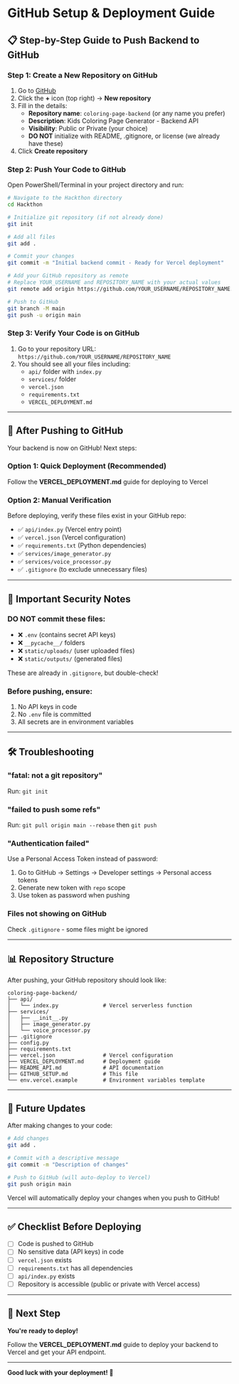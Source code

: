 # GitHub Setup & Deployment Guide

## 📋 Step-by-Step Guide to Push Backend to GitHub

### Step 1: Create a New Repository on GitHub

1. Go to [GitHub](https://github.com)
2. Click the **+** icon (top right) → **New repository**
3. Fill in the details:
   - **Repository name**: `coloring-page-backend` (or any name you prefer)
   - **Description**: Kids Coloring Page Generator - Backend API
   - **Visibility**: Public or Private (your choice)
   - **DO NOT** initialize with README, .gitignore, or license (we already have these)
4. Click **Create repository**

### Step 2: Push Your Code to GitHub

Open PowerShell/Terminal in your project directory and run:

```bash
# Navigate to the Hackthon directory
cd Hackthon

# Initialize git repository (if not already done)
git init

# Add all files
git add .

# Commit your changes
git commit -m "Initial backend commit - Ready for Vercel deployment"

# Add your GitHub repository as remote
# Replace YOUR_USERNAME and REPOSITORY_NAME with your actual values
git remote add origin https://github.com/YOUR_USERNAME/REPOSITORY_NAME.git

# Push to GitHub
git branch -M main
git push -u origin main
```

### Step 3: Verify Your Code is on GitHub

1. Go to your repository URL: `https://github.com/YOUR_USERNAME/REPOSITORY_NAME`
2. You should see all your files including:
   - `api/` folder with `index.py`
   - `services/` folder
   - `vercel.json`
   - `requirements.txt`
   - `VERCEL_DEPLOYMENT.md`

---

## 🚀 After Pushing to GitHub

Your backend is now on GitHub! Next steps:

### Option 1: Quick Deployment (Recommended)
Follow the **VERCEL_DEPLOYMENT.md** guide for deploying to Vercel

### Option 2: Manual Verification
Before deploying, verify these files exist in your GitHub repo:

- ✅ `api/index.py` (Vercel entry point)
- ✅ `vercel.json` (Vercel configuration)
- ✅ `requirements.txt` (Python dependencies)
- ✅ `services/image_generator.py`
- ✅ `services/voice_processor.py`
- ✅ `.gitignore` (to exclude unnecessary files)

---

## 🔐 Important Security Notes

### DO NOT commit these files:
- ❌ `.env` (contains secret API keys)
- ❌ `__pycache__/` folders
- ❌ `static/uploads/` (user uploaded files)
- ❌ `static/outputs/` (generated files)

These are already in `.gitignore`, but double-check!

### Before pushing, ensure:
1. No API keys in code
2. No `.env` file is committed
3. All secrets are in environment variables

---

## 🛠️ Troubleshooting

### "fatal: not a git repository"
Run: `git init`

### "failed to push some refs"
Run: `git pull origin main --rebase` then `git push`

### "Authentication failed"
Use a Personal Access Token instead of password:
1. Go to GitHub → Settings → Developer settings → Personal access tokens
2. Generate new token with `repo` scope
3. Use token as password when pushing

### Files not showing on GitHub
Check `.gitignore` - some files might be ignored

---

## 📊 Repository Structure

After pushing, your GitHub repository should look like:

```
coloring-page-backend/
├── api/
│   └── index.py              # Vercel serverless function
├── services/
│   ├── __init__.py
│   ├── image_generator.py
│   └── voice_processor.py
├── .gitignore
├── config.py
├── requirements.txt
├── vercel.json               # Vercel configuration
├── VERCEL_DEPLOYMENT.md      # Deployment guide
├── README_API.md             # API documentation
├── GITHUB_SETUP.md           # This file
└── env.vercel.example        # Environment variables template
```

---

## 🔄 Future Updates

After making changes to your code:

```bash
# Add changes
git add .

# Commit with a descriptive message
git commit -m "Description of changes"

# Push to GitHub (will auto-deploy to Vercel)
git push origin main
```

Vercel will automatically deploy your changes when you push to GitHub!

---

## ✅ Checklist Before Deploying

- [ ] Code is pushed to GitHub
- [ ] No sensitive data (API keys) in code
- [ ] `vercel.json` exists
- [ ] `requirements.txt` has all dependencies
- [ ] `api/index.py` exists
- [ ] Repository is accessible (public or private with Vercel access)

---

## 🎯 Next Step

**You're ready to deploy!** 

Follow the **VERCEL_DEPLOYMENT.md** guide to deploy your backend to Vercel and get your API endpoint.

---

**Good luck with your deployment! 🚀**


